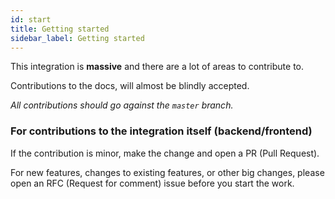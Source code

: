 ```yaml
---
id: start
title: Getting started
sidebar_label: Getting started
---
```


This integration is **massive** and there are a lot of areas to contribute to.

Contributions to the docs, will almost be blindly accepted.

_All contributions should go against the `master` branch._

### For contributions to the integration itself (backend/frontend)

If the contribution is minor, make the change and open a PR (Pull Request).

For new features, changes to existing features, or other big changes, please open an RFC (Request for comment) issue before you start the work.

